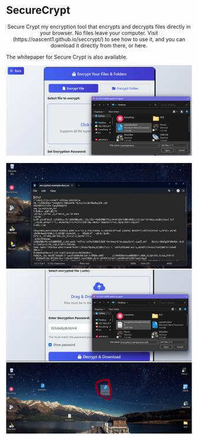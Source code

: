 # SecureCrypt

<p align="center">
Secure Crypt my encryption tool that encrypts and decrypts files directly in your browser. 
No files leave your computer. Visit (https://oascent1.github.io/seccrypt/) to see how to use it, and you can download it directly
from there, or here.</p>

<p alight="center">The whitepaper for Secure Crypt is also available.</p>

<div align="center">
<img src="static/tree.png" alt="Alt Text" width="600"/>
</div>
<br>
<div align="center">
<img src="static/sevv.png" alt="Alt Text" width="600"/>
</div>
<div align="center">
<img src="static/eig.png" alt="Alt Text" width="600"/>
</div>
<div align="center">
<img src="static/nin.png" alt="Alt Text" width="600"/>
</div>

